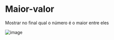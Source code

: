 # Maior-valor
Mostrar no final qual o número é o maior entre eles


![image](https://user-images.githubusercontent.com/78243487/159594479-e41a5f3d-229f-44f9-ae09-eb60d14f5f75.png)

